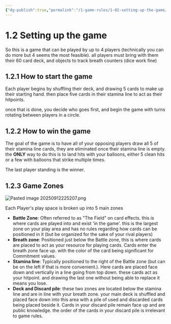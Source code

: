 ```yaml
---
{"dg-publish":true,"permalink":"/1-game-rules/1-02-setting-up-the-game/"}
---
```


# 1.2 Setting up the game

So this is a game that can be played by up to 4 players (technically you can do more but 4 seems the most feasible). all players must bring with them their 60 card deck, and objects to track breath counters (dice work fine)

## 1.2.1 How to start the game
Each player begins by shuffling their deck, and drawing 5 cards to make up their starting hand. then place five cards in their stamina line to act as their hitpoints.

once that is done, you decide who goes first, and begin the game with turns rotating between players in a circle.

## 1.2.2 How to win the game

The goal of the game is to have all of your opposing players draw all 5 of their stamina line cards, they are eliminated once their stamina line is empty. the **ONLY** way to do this is to land hits with your balloons, either 5 clean hits or a few with balloons that strike multiple times.

The last player standing is the winner.

## 1.2.3 Game Zones
![Pasted image 20250912225207.png](/img/user/Pasted%20image%2020250912225207.png)

Each Player's play space is broken up into 5 main zones
- **Battle Zone**: Often referred to as "The Field" on card effects. this is where cards are played into and exist 'in the game'. this is the largest zone on your play area and has no rules regarding how cards can be positioned in it (but be organized for the sake of your rival players)
- **Breath zone**: Positioned just below the Battle zone, this is where cards are placed to act as your resource for playing cards. Cards enter the breath zone face up. with the color of the card being significant for Commitment values. 
- **Stamina line**: Typically positioned to the right of the Battle zone (but can be on the left if that is more convenient.). Here cards are placed face down and vertically in a line going from top down. these cards act as your hitpoint. and drawing the last one without being able to replace it means you lose.
- **Deck and Discard pile**: these two zones are located below the stamina line and are in line with your breath zone. your main deck is shuffled and placed face down into this area with a pile of used and discarded cards being placed beside it. Cards in your discard pile remain face up and are public knowledge. the order of the cards in your discard pile is irrelevant to game rules.
